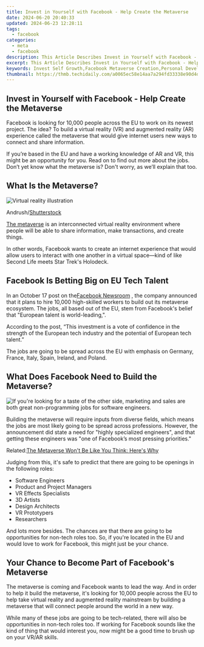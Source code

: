 ```yaml
---
title: Invest in Yourself with Facebook - Help Create the Metaverse
date: 2024-06-20 20:40:33
updated: 2024-06-23 12:28:11
tags:
  - facebook
categories:
  - meta
  - facebook
description: This Article Describes Invest in Yourself with Facebook - Help Create the Metaverse
excerpt: This Article Describes Invest in Yourself with Facebook - Help Create the Metaverse
keywords: Invest Self Growth,Facebook Metaverse Creation,Personal Development Facebook,Metaverse Journey Begins,Facebook Virtual World,Building Self with Tech,Transforming Through Technology
thumbnail: https://thmb.techidaily.com/a0065ec58e14aa7a294fd33338e90d4d15fa577ac0b3dd7d4dd7c6264c50f140.jpg
---
```


## Invest in Yourself with Facebook - Help Create the Metaverse

 Facebook is looking for 10,000 people across the EU to work on its newest project. The idea? To build a virtual reality (VR) and augmented reality (AR) experience called the metaverse that would give internet users new ways to connect and share information.

 If you’re based in the EU and have a working knowledge of AR and VR, this might be an opportunity for you. Read on to find out more about the jobs. Don’t yet know what the metaverse is? Don't worry, as we’ll explain that too.

## What Is the Metaverse?

![Virtual reality illustration](https://static1.makeuseofimages.com/wordpress/wp-content/uploads/2016/08/VR_shutterstock.jpg)

 Andrush/[Shutterstock](https://www.shutterstock.com/image-vector/virtual-reality-gaming-man-wearing-vr-1409077430)

[The metaverse](https://www.makeuseof.com/what-is-the-metaverse/) is an interconnected virtual reality environment where people will be able to share information, make transactions, and create things.

 In other words, Facebook wants to create an internet experience that would allow users to interact with one another in a virtual space—kind of like Second Life meets Star Trek's Holodeck.

## Facebook Is Betting Big on EU Tech Talent

 In an October 17 post on the[Facebook Newsroom](https://about.fb.com/news/2021/10/creating-jobs-europe-metaverse/) , the company announced that it plans to hire 10,000 high-skilled workers to build out its metaverse ecosystem. The jobs, all based out of the EU, stem from Facebook's belief that "European talent is world-leading,".

 According to the post, “This investment is a vote of confidence in the strength of the European tech industry and the potential of European tech talent.”

 The jobs are going to be spread across the EU with emphasis on Germany, France, Italy, Spain, Ireland, and Poland.

## What Does Facebook Need to Build the Metaverse?

![If you're looking for a taste of the other side, marketing and sales are both great non-programming jobs for software engineers.](https://static1.makeuseofimages.com/wordpress/wp-content/uploads/2021/09/cs-jobs-that-dont-require-coding.jpg)

 Building the metaverse will require inputs from diverse fields, which means the jobs are most likely going to be spread across professions. However, the announcement did state a need for "highly specialized engineers", and that getting these engineers was "one of Facebook’s most pressing priorities."

 Related:[The Metaverse Won't Be Like You Think: Here's Why](https://www.makeuseof.com/tag/5-ways-metaverse-wont-like-think/)

 Judging from this, it's safe to predict that there are going to be openings in the following roles:

* Software Engineers
* Product and Project Managers
* VR Effects Specialists
* 3D Artists
* Design Architects
* VR Prototypers
* Researchers

 And lots more besides. The chances are that there are going to be opportunities for non-tech roles too. So, if you're located in the EU and would love to work for Facebook, this might just be your chance.

## Your Chance to Become Part of Facebook's Metaverse

 The metaverse is coming and Facebook wants to lead the way. And in order to help it build the metaverse, it's looking for 10,000 people across the EU to help take virtual reality and augmented reality mainstream by building a metaverse that will connect people around the world in a new way.

 While many of these jobs are going to be tech-related, there will also be opportunities in non-tech roles too. If working for Facebook sounds like the kind of thing that would interest you, now might be a good time to brush up on your VR/AR skills.


<ins class="adsbygoogle"
     style="display:block"
     data-ad-format="autorelaxed"
     data-ad-client="ca-pub-7571918770474297"
     data-ad-slot="1223367746"></ins>



<ins class="adsbygoogle"
     style="display:block"
     data-ad-client="ca-pub-7571918770474297"
     data-ad-slot="8358498916"
     data-ad-format="auto"
     data-full-width-responsive="true"></ins>
